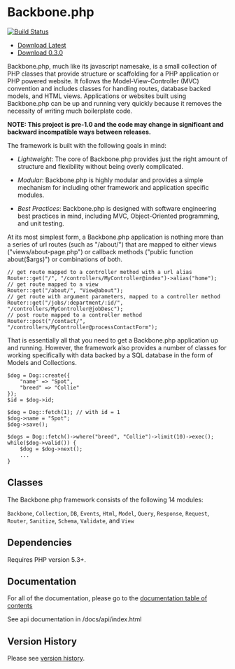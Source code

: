 Backbone.php
============

[![Build Status](https://travis-ci.org/jamesatracy/Backbone.php.png?branch=master)](https://travis-ci.org/jamesatracy/Backbone.php?branch=master)

* [Download Latest](https://github.com/jamesatracy/Backbone.php/archive/master.zip)
* [Download 0.3.0](https://github.com/jamesatracy/Backbone.php/releases/tag/0.3.0)

Backbone.php, much like its javascript namesake, is a small collection of PHP classes that provide structure or scaffolding for a PHP application or PHP powered website. It follows the Model-View-Controller (MVC) convention and includes classes for handling routes, database backed models, and HTML views. Applications or websites built using Backbone.php can be up and running very quickly because it removes the necessity of writing much boilerplate code.

**NOTE: This project is pre-1.0 and the code may change in significant and backward incompatible ways between releases.**

The framework is built with the following goals in mind:

* *Lightweight*: The core of Backbone.php provides just the right amount of structure and flexibility without being overly complicated.

* *Modular*: Backbone.php is highly modular and provides a simple mechanism for including other framework and application specific modules.

* *Best Practices*: Backbone.php is designed with software engineering best practices in mind, including MVC, Object-Oriented programming, and unit testing.

At its most simplest form, a Backbone.php application is nothing more than a series of url routes (such as "/about/") that are mapped to either views ("views/about-page.php") or callback methods ("public function about($args)") or combinations of both. 

    // get route mapped to a controller method with a url alias
    Router::get("/", "/controllers/MyController@index")->alias("home");
    // get route mapped to a view
    Router::get("/about/", "View@about");
    // get route with argument parameters, mapped to a controller method
	Router::get("/jobs/:department/:id/", "/controllers/MyController@jobDesc");
	// post route mapped to a controller method
	Router::post("/contact/", "/controllers/MyController@processContactForm");
	

That is essentially all that you need to get a Backbone.php application up and running. However, the framework also provides a number of classes for working specifically with data backed by a SQL database in the form of Models and Collections.

	$dog = Dog::create({
		"name" => "Spot",
		"breed" => "Collie"
	});
	$id = $dog->id;
	
	$dog = Dog::fetch(1); // with id = 1
	$dog->name = "Spot";
	$dog->save();
	
	$dogs = Dog::fetch()->where("breed", "Collie")->limit(10)->exec();
	while($dog->valid()) {
		$dog = $dog->next();
		...
	}

Classes
-------

The Backbone.php framework consists of the following 14 modules: 

`Backbone`, `Collection`, `DB`, `Events`, `Html`, `Model`, `Query`, `Response`, `Request`, `Router`, `Sanitize`, `Schema`, `Validate`, and `View`

Dependencies
------------

Requires PHP version 5.3+. 
		
Documentation
-------------

For all of the documentation, please go to the [documentation table of contents](https://github.com/jamesatracy/Backbone.php/blob/master/docs/toc.md)

See api documentation in /docs/api/index.html

Version History
---------------

Please see [version history](https://github.com/jamesatracy/Backbone.php/blob/master/versions.md).
